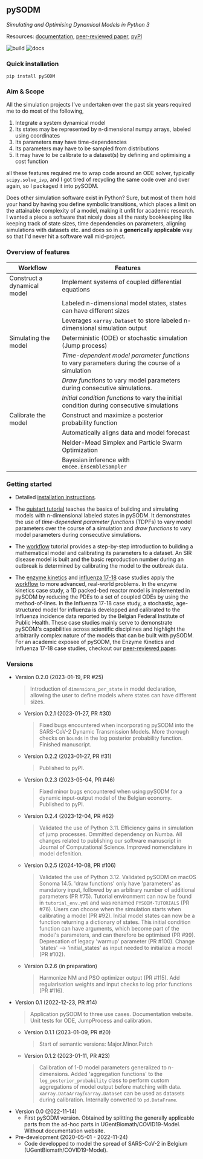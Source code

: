 ## pySODM
*Simulating and Optimising Dynamical Models in Python 3*

Resources: [documentation](https://twallema.github.io/pySODM), [peer-reviewed paper](https://www.sciencedirect.com/science/article/pii/S1877750323002089), [pyPI](https://pypi.org/project/pySODM/)

![build](https://github.com/twallema/pySODM/actions/workflows/tests.yml/badge.svg) ![docs](https://github.com/twallema/pySODM/actions/workflows/deploy.yml/badge.svg)

### Quick installation 
```
pip install pySODM
```

### Aim & Scope

All the simulation projects I've undertaken over the past six years required me to do most of the following,
1. Integrate a system dynamical model
2. Its states may be represented by n-dimensional numpy arrays, labeled using coordinates
3. Its parameters may have time-dependencies 
4. Its parameters may have to be sampled from distributions
5. It may have to be calibrate to a dataset(s) by defining and optimising a cost function

all these features required me to wrap code around an ODE solver, typically `scipy.solve_ivp`, and I got tired of recycling the same code over and over again, so I packaged it into pySODM.

Does other simulation software exist in Python? Sure, but most of them hold your hand by having you define symbolic transitions, which places a limit on the attainable complexity of a model, making it unfit for academic research. I wanted a piece a software that nicely does all the nasty bookkeeping like keeping track of state sizes, time dependencies on parameters, aligning simulations with datasets etc. and does so in a **generically applicable** way so that I'd never hit a software wall mid-project.

### Overview of features

| Workflow                     | Features                                                                                                                        |
|------------------------------|---------------------------------------------------------------------------------------------------------------------------------|
| Construct a dynamical model     | Implement systems of coupled differential equations            |
|                                 | Labeled n-dimensional model states, states can have different sizes                                     |
|                                 | Leverages `xarray.Dataset` to store labeled n-dimensional simulation output |
| Simulating the model            | Deterministic (ODE) or stochastic simulation (Jump process) |
|                                 | *Time-dependent model parameter functions* to vary parameters during the course of a simulation |
|                                 | *Draw functions* to vary model parameters during consecutive simulations. |
|                                 | *Initial condition functions* to vary the initial condition during consecutive simulations |
| Calibrate the model             | Construct and maximize a posterior probability function  |
|                                 | Automatically aligns data and model forecast  |
|                                 | Nelder-Mead Simplex and Particle Swarm Optimization |
|                                 | Bayesian inference with `emcee.EnsembleSampler`                  |


### Getting started

- Detailed [installation instructions](installation.md).

- The [quistart tutorial](quickstart.md) teaches the basics of building and simulating models with n-dimensional labeled states in pySODM. It demonstrates the use of *time-dependent parameter functions* (TDPFs) to vary model parameters over the course of a simulation and *draw functions* to vary model parameters during consecutive simulations.

- The [workflow](worfklow.md) tutorial provides a step-by-step introduction to building a mathematical model and calibrating its parameters to a dataset. An SIR disease model is built and the basic reproduction number during an outbreak is determined by calibrating the model to the outbreak data. 

- The [enzyme kinetics](enzyme_kinetics.md) and [influenza 17-18](influenza_1718.md) case studies apply the [workflow](workflow.md) to more advanced, real-world problems. In the enzyme kinetics case study, a 1D packed-bed reactor model is implemented in pySODM by reducing the PDEs to a set of coupled ODEs by using the method-of-lines. In the Influenza 17-18 case study, a stochastic, age-structured model for influenza is developped and calibrated to the Influenza incidence data reported by the Belgian Federal Institute of Public Health. These case studies mainly serve to demonstrate pySODM's capabilities across scientific disciplines and highlight the arbitrarily complex nature of the models that can be built with pySODM. For an academic exposee of pySODM, the Enzyme Kinetics and Influenza 17-18 case studies, checkout our [peer-reviewed paper](https://www.sciencedirect.com/science/article/pii/S1877750323002089).

### Versions

- Version 0.2.0 (2023-01-19, PR #25)
    > Introduction of `dimensions_per_state` in model declaration, allowing the user to define models where states can have different sizes.
    - Version 0.2.1 (2023-01-27, PR #30)
        > Fixed bugs encountered when incorporating pySODM into the SARS-CoV-2 Dynamic Transmission Models. More thorough checks on `bounds` in the log posterior probability function. Finished manuscript.
    - Version 0.2.2 (2023-01-27, PR #31)
        > Published to pyPI.
    - Version 0.2.3 (2023-05-04, PR #46)
        > Fixed minor bugs encountered when using pySODM for a dynamic input-output model of the Belgian economy. Published to pyPI.
    - Version 0.2.4 (2023-12-04, PR #62)
        > Validated the use of Python 3.11. Efficiency gains in simulation of jump processes. Ommitted dependency on Numba. All changes related to publishing our software manuscript in Journal of Computational Science. Improved nomenclature in model defenition.
    - Version 0.2.5 (2024-10-08, PR #106)
        > Validated the use of Python 3.12. Validated pySODM on macOS Sonoma 14.5. 'draw functions' only have 'parameters' as mandatory input, followed by an arbitrary number of additional parameters (PR #75). Tutorial environment can now be found in `tutorial_env.yml` and was renamed `PYSODM-TUTORIALS` (PR #76). Users can choose when the simulation starts when calibrating a model (PR #92). Initial model states can now be a function returning a dictionary of states. This initial condition function can have arguments, which become part of the model's parameters, and can therefore be optimised (PR #99).  Deprecation of legacy 'warmup' parameter (PR #100). Change 'states' --> 'initial_states' as input needed to initialize a model (PR #102).
    - Version 0.2.6 (in preparation)
        > Harmonize NM and PSO optimizer output (PR #115). Add regularisation weights and input checks to log prior functions (PR #116).
- Version 0.1 (2022-12-23, PR #14)
    > Application pySODM to three use cases. Documentation website. Unit tests for ODE, JumpProcess and calibration. 
    - Version 0.1.1 (2023-01-09, PR #20)
        > Start of semantic versions: Major.Minor.Patch
    - Version 0.1.2 (2023-01-11, PR #23)
        > Calibration of 1-D model parameters generalized to n-dimensions.
        > Added 'aggregation functions' to the `log_posterior_probability` class to perform custom aggregations of model output before matching with data.
        > `xarray.DataArray`/`xarray.Dataset` can be used as datasets during calibration. Internally converted to `pd.DataFrame`.
- Version 0.0 (2022-11-14)
    - First pySODM version. Obtained by splitting the generally applicable parts from the ad-hoc parts in UGentBiomath/COVID19-Model. Without documentation website. 
- Pre-development (2020-05-01 - 2022-11-24)
    - Code developped to model the spread of SARS-CoV-2 in Belgium (UGentBiomath/COVID19-Model).